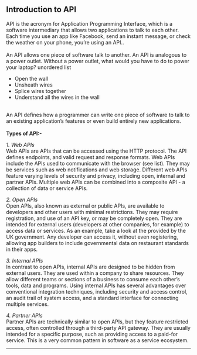 ## Introduction to API 
API is the acronym for Application Programming Interface, which is a software intermediary that allows two applications to talk to each other. Each time you use an app like Facebook, send an instant message, or check the weather on your phone, you’re using an API..<br><br>An API allows one piece of software talk to another. An API is analogous to a power outlet. Without a power outlet, what would you have to do to power your laptop?
unordered list
  - Open the wall
  - Unsheath wires
  - Splice wires together
  - Understand all the wires in the wall<br><br>

An API defines how a programmer can write one piece of software to talk to an existing application’s features or even build entirely new applications.
  <br><br>**Types of API:-**<br>

*1. Web APIs*<br>
Web APIs are APIs that can be accessed using the HTTP protocol. The API defines endpoints, and valid request and response formats. Web APIs include the APIs used to communicate with the browser (see  list). They may be services such as web notifications and web storage. Different web APIs feature varying levels of security and privacy, including open, internal and partner APIs. Multiple web APIs can be combined into a composite API - a collection of data or service APIs.

*2. Open APIs*<br>
Open APIs, also known as external or public APIs, are available to developers and other users with minimal restrictions. They may require registration, and use of an API key, or may be completely open. They are intended for external users (developers at other companies, for example) to access data or services. As an example, take a look at the  provided by the UK government. Any developer can access it, without even registering, allowing app builders to include governmental data on restaurant standards in their apps.

*3. Internal APIs*<br>
In contrast to open APIs, internal APIs are designed to be hidden from external users. They are used within a company to share resources. They allow different teams or sections of a business to consume each other’s tools, data and programs. Using internal APIs has several advantages over conventional integration techniques, including security and access control, an audit trail of system access, and a standard interface for connecting multiple services.

*4. Partner APIs*<br>
Partner APIs are technically similar to open APIs, but they feature restricted access, often controlled through a third-party API gateway. They are usually intended for a specific purpose, such as providing access to a paid-for service. This is a very common pattern in software as a service ecosystem.

-------------------------------------------
<!--
**saivikasG/saivikasG** is a ✨ _special_ ✨ repository because its `README.md` (this file) appears on your GitHub profile.

Here are some ideas to get you started:

- 🔭 I’m currently working on ...
- 🌱 I’m currently learning ...
- 👯 I’m looking to collaborate on ...
- 🤔 I’m looking for help with ...
- 💬 Ask me about ...
- 📫 How to reach me: ...
- 😄 Pronouns: ...
- ⚡ Fun fact: ...
-->
